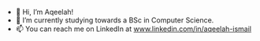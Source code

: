- 👋 Hi, I’m Aqeelah!
- 🌱 I’m currently studying towards a BSc in Computer Science.
- 📫 You can reach me on LinkedIn at www.linkedin.com/in/aqeelah-ismail
